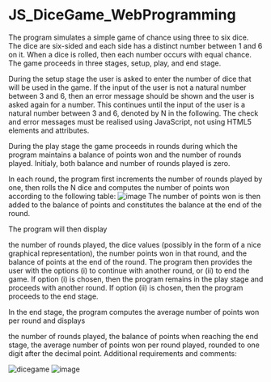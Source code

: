 # JS_DiceGame_WebProgramming
The program simulates a simple game of chance using three to six dice. The dice are six-sided and each side has a distinct number between 1 and 6 on it. When a dice is rolled, then each number occurs with equal chance. The game proceeds in three stages, setup, play, and end stage.

During the setup stage the user is asked to enter the number of dice that will be used in the game. If the input of the user is not a natural number between 3 and 6, then an error message should be shown and the user is asked again for a number. This continues until the input of the user is a natural number between 3 and 6, denoted by N in the following. The check and error messages must be realised using JavaScript, not using HTML5 elements and attributes.

During the play stage the game proceeds in rounds during which the program maintains a balance of points won and the number of rounds played. Initialy, both balance and number of rounds played is zero.

In each round, the program first increments the number of rounds played by one, then rolls the N dice and computes the number of points won according to the following table:
![image](https://user-images.githubusercontent.com/61083107/143785642-927a5115-216d-414b-80e2-a54aba9efa75.png)
The number of points won is then added to the balance of points and constitutes the balance at the end of the round.

The program will then display

the number of rounds played,
the dice values (possibly in the form of a nice graphical representation),
the number points won in that round, and
the balance of points at the end of the round.
The program then provides the user with the options (i) to continue with another round, or (ii) to end the game. If option (i) is chosen, then the program remains in the play stage and proceeds with another round. If option (ii) is chosen, then the program proceeds to the end stage.

In the end stage, the program computes the average number of points won per round and displays

the number of rounds played,
the balance of points when reaching the end stage,
the average number of points won per round played, rounded to one digit after the decimal point.
Additional requirements and comments:

![dicegame](https://user-images.githubusercontent.com/61083107/135771412-d264ff51-676b-4e44-a4f6-1a970c6d4c47.jpg)
![image](https://user-images.githubusercontent.com/61083107/135771466-2eb7e415-5786-4e56-8eba-44f721b44d60.png)

